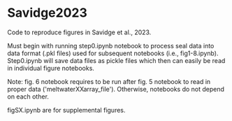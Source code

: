 # Savidge2023
Code to reproduce figures in Savidge et al., 2023.

Must begin with running step0.ipynb notebook to process seal data into data format (.pkl files) used for subsequent notebooks (i.e., fig1-8.ipynb). Step0.ipynb will save data files as pickle files which then can easily be read in individual figure notebooks.

Note: fig. 6 notebook requires to be run after fig. 5 notebook to read in proper data ('meltwaterXXarray_file'). Otherwise, notebooks do not depend on each other.

figSX.ipynb are for supplemental figures.
